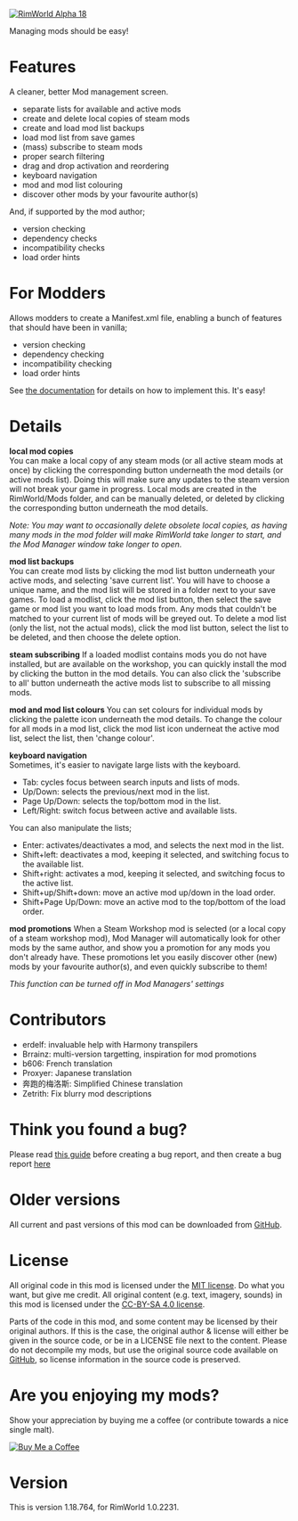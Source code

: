 [![RimWorld Alpha 18](https://img.shields.io/badge/RimWorld-Alpha%2018-brightgreen.svg)](http://rimworldgame.com/)

Managing mods should be easy!

# Features
A cleaner, better Mod management screen.
 - separate lists for available and active mods
 - create and delete local copies of steam mods
 - create and load mod list backups
 - load mod list from save games
 - (mass) subscribe to steam mods
 - proper search filtering
 - drag and drop activation and reordering
 - keyboard navigation
 - mod and mod list colouring
 - discover other mods by your favourite author(s)

 And, if supported by the mod author;
 - version checking
 - dependency checks
 - incompatibility checks
 - load order hints

# For Modders
Allows modders to create a Manifest.xml file, enabling a bunch of features that should have been in vanilla;
 - version checking
 - dependency checking
 - incompatibility checking
 - load order hints

 See [the documentation](https://github.com/FluffierThanThou/ModManager/blob/master/ForModders.md) for details on how to implement this. It's easy!

# Details
**local mod copies**  
You can make a local copy of any steam mods (or all active steam mods at once) by clicking the corresponding button underneath the mod details (or active mods list). Doing this will make sure any updates to the steam version will not break your game in progress. Local mods are created in the RimWorld/Mods folder, and can be manually deleted, or deleted by clicking the corresponding button underneath the mod details.

*Note: You may want to occasionally delete obsolete local copies, as having many mods in the mod folder will make RimWorld take longer to start, and the Mod Manager window take longer to open.*

**mod list backups**  
You can create mod lists by clicking the mod list button underneath your active mods, and selecting 'save current list'. You will have to choose a unique name, and the mod list will be stored in a folder next to your save games. 
To load a modlist, click the mod list button, then select the save game or mod list you want to load mods from. Any mods that couldn't be matched to your current list of mods will be greyed out. 
To delete a mod list (only the list, not the actual mods), click the mod list button, select the list to be deleted, and then choose the delete option.

**steam subscribing**
If a loaded modlist contains mods you do not have installed, but are available on the workshop, you can quickly install the mod by clicking the button in the mod details. You can also click the 'subscribe to all' button underneath the active mods list to subscribe to all missing mods.

**mod and mod list colours**
You can set colours for individual mods by clicking the palette icon underneath the mod details. To change the colour for all mods in a mod list, click the mod list icon underneat the active mod list, select the list, then 'change colour'.

**keyboard navigation**  
Sometimes, it's easier to navigate large lists with the keyboard.
 - Tab: cycles focus between search inputs and lists of mods.
 - Up/Down: selects the previous/next mod in the list.
 - Page Up/Down: selects the top/bottom mod in the list.
 - Left/Right: switch focus between active and available lists. 

 You can also manipulate the lists;
 - Enter: activates/deactivates a mod, and selects the next mod in the list.
 - Shift+left: deactivates a mod, keeping it selected, and switching focus to the available list.
 - Shift+right: activates a mod, keeping it selected, and switching focus to the active list.
 - Shift+up/Shift+down: move an active mod up/down in the load order.
 - Shift+Page Up/Down: move an active mod to the top/bottom of the load order.

 **mod promotions**
 When a Steam Workshop mod is selected (or a local copy of a steam workshop mod), Mod Manager will automatically look for other mods by the same author, and show you a promotion for any mods you don't already have. These promotions let you easily discover other (new) mods by your favourite author(s), and even quickly subscribe to them!

 *This function can be turned off in Mod Managers' settings*

# Contributors
 - erdelf:	invaluable help with Harmony transpilers
 - Brrainz:	multi-version targetting, inspiration for mod promotions
 - b606:	French translation
 - Proxyer:	Japanese translation
 - 奔跑的梅洛斯:	Simplified Chinese translation
 - Zetrith:	Fix blurry mod descriptions

# Think you found a bug? 
Please read [this guide](http://steamcommunity.com/sharedfiles/filedetails/?id=725234314) before creating a bug report,
 and then create a bug report [here](https://github.com/FluffierThanThou/ModManager/issues)

# Older versions
All current and past versions of this mod can be downloaded from [GitHub](https://github.com/FluffierThanThou/ModManager/releases).

# License
All original code in this mod is licensed under the [MIT license](https://opensource.org/licenses/MIT). Do what you want, but give me credit. 
All original content (e.g. text, imagery, sounds) in this mod is licensed under the [CC-BY-SA 4.0 license](http://creativecommons.org/licenses/by-sa/4.0/).

Parts of the code in this mod, and some content may be licensed by their original authors. If this is the case, the original author & license will either be given in the source code, or be in a LICENSE file next to the content. Please do not decompile my mods, but use the original source code available on [GitHub](https://github.com/FluffierThanThou/ModManager/), so license information in the source code is preserved.

# Are you enjoying my mods?
Show your appreciation by buying me a coffee (or contribute towards a nice single malt).

[![Buy Me a Coffee](http://i.imgur.com/EjWiUwx.gif)](https://ko-fi.com/fluffymods)

# Version
This is version 1.18.764, for RimWorld 1.0.2231.